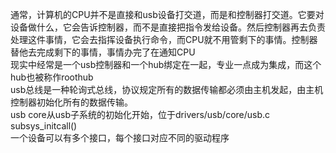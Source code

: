 通常，计算机的CPU并不是直接和usb设备打交道，而是和控制器打交道。它要对设备做什么，它会告诉控制器，而不是直接把指令发给设备。然后控制器再去负责处理这件事情，它会去指挥设备执行命令，而CPU就不用管剩下的事情。控制器替他去完成剩下的事情，事情办完了在通知CPU   
现实中经常是一个usb控制器和一个hub绑定在一起，专业一点成为集成，而这个hub也被称作roothub    
usb总线是一种轮询式总线，协议规定所有的数据传输都必须由主机发起，由主机控制器初始化所有的数据传输。   
usb core从usb子系统的初始化开始，位于drivers/usb/core/usb.c  subsys_initcall()     
一个设备可以有多个接口，每个接口对应不同的驱动程序